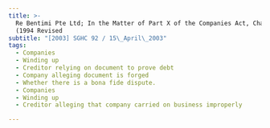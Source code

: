 ```yaml
---
title: >-
  Re Bentimi Pte Ltd; In the Matter of Part X of the Companies Act, Chapter 50
  (1994 Revised
subtitle: "[2003] SGHC 92 / 15\_April\_2003"
tags:
  - Companies
  - Winding up
  - Creditor relying on document to prove debt
  - Company alleging document is forged
  - Whether there is a bona fide dispute.
  - Companies
  - Winding up
  - Creditor alleging that company carried on business improperly

---
```


